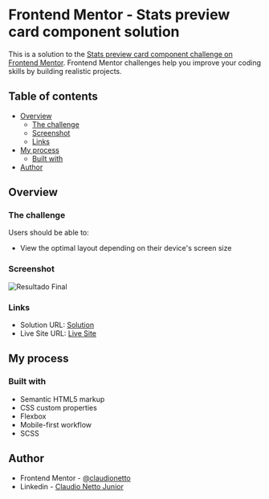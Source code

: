 # Frontend Mentor - Stats preview card component solution

This is a solution to the [Stats preview card component challenge on Frontend Mentor](https://www.frontendmentor.io/challenges/stats-preview-card-component-8JqbgoU62). Frontend Mentor challenges help you improve your coding skills by building realistic projects. 

## Table of contents

- [Overview](#overview)
  - [The challenge](#the-challenge)
  - [Screenshot](#screenshot)
  - [Links](#links)
- [My process](#my-process)
  - [Built with](#built-with)
- [Author](#author)

## Overview

### The challenge

Users should be able to:

- View the optimal layout depending on their device's screen size

### Screenshot

![Resultado Final](./assets/images/screenshot.png)

### Links

- Solution URL: [Solution](https://github.com/claudionetto/frontend-mentor-repository/tree/main/stats-preview-card-component-main)
- Live Site URL: [Live Site](https://fem-stats-preview-card-beta.vercel.app/)

## My process

### Built with

- Semantic HTML5 markup
- CSS custom properties
- Flexbox
- Mobile-first workflow
- SCSS

## Author

- Frontend Mentor - [@claudionetto](https://www.frontendmentor.io/profile/claudionetto)
- Linkedin - [Claudio Netto Junior](https://www.linkedin.com/in/cl%C3%A1udio-netto-junior-12b359209/)
